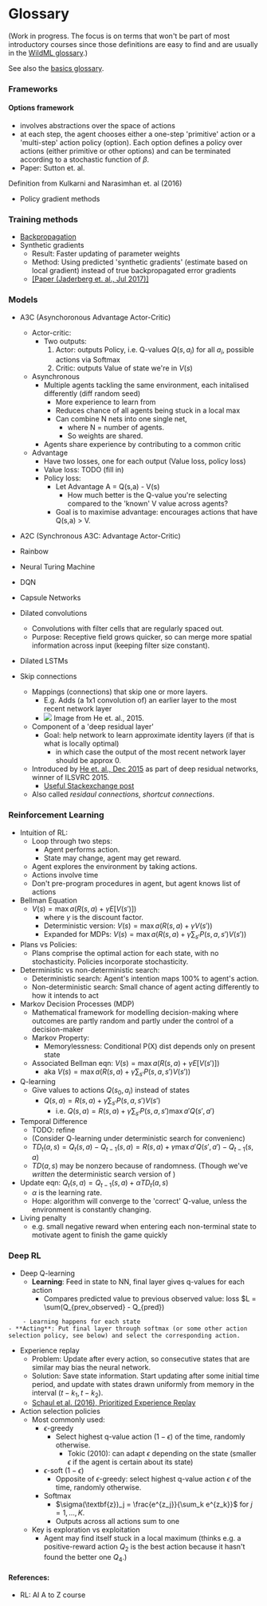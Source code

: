 # Glossary

(Work in progress. The focus is on terms that won't be part of most introductory courses since those definitions are easy to find and are usually in the [WildML glossary](http://www.wildml.com/deep-learning-glossary/).)

See also the [basics glossary](basics-glossary.md).

### Frameworks


#### Options framework
- involves abstractions over the space of actions
- at each step, the agent chooses either a one-step 'primitive' action or a 'multi-step' action policy (option). Each option defines a policy over actions (either primitive or other options) and can be terminated according to a stochastic function of $\beta$.
- Paper: Sutton et. al.

Definition from Kulkarni and Narasimhan et. al (2016) 

- Policy gradient methods

### Training methods

- [Backpropagation](basics-glossary.md)
- Synthetic gradients
	- Result: Faster updating of parameter weights
	- Method: Using predicted 'synthetic gradients' (estimate based on local gradient) instead of true backpropagated error gradients
	- [[Paper (Jaderberg et. al., Jul 2017)]](https://arxiv.org/pdf/1608.05343.pdf)

### Models

- A3C (Asynchoronous Advantage Actor-Critic)
	- Actor-critic: 
		- Two outputs: 
			1. Actor: outputs Policy, i.e. Q-values $Q(s,a_i)$ for all $a_i$, possible actions via Softmax
			2. Critic: outputs Value of state we're in $V(s)$
	- Asynchronous
		- Multiple agents tackling the same environment, each initalised differently (diff random seed)
			- More experience to learn from
			- Reduces chance of all agents being stuck in a local max
			- Can combine N nets into one single net,
				- where N = number of agents. 
				- So weights are shared.
		- Agents share experience by contributing to a common critic
	- Advantage
		- Have two losses, one for each output (Value loss, policy loss)
		- Value loss: TODO (fill in)
		- Policy loss: 
			- Let Advantage A = Q(s,a) - V(s)
				- How much better is the Q-value you're selecting compared to the 'known' V value across agents?
			- Goal is to maximise advantage: encourages actions that have Q(s,a) > V.

- A2C (Synchronous A3C: Advantage Actor-Critic)
- Rainbow
- Neural Turing Machine
- DQN
- Capsule Networks
- Dilated convolutions
	- Convolutions with filter cells that are regularly spaced out.
	- Purpose: Receptive field grows quicker, so can merge more spatial information across input (keeping filter size constant).
- Dilated LSTMs
- Skip connections
	- Mappings (connections) that skip one or more layers.
		- E.g. Adds (a 1x1 convolution of) an earlier layer to the most recent network layer
		- ![](images/skip-connections.png)
			Image from He et. al., 2015.
	- Component of a 'deep residual layer'
	    - Goal: help network to learn approximate identity layers (if that is what is locally optimal)
	    	- in which case the output of the most recent network layer should be approx 0.
	- Introduced by [He et. al., Dec 2015](https://arxiv.org/pdf/1512.03385.pdf) as part of deep residual networks, winner of ILSVRC 2015.
		- [Useful Stackexchange post](https://stats.stackexchange.com/questions/56950/neural-network-with-skip-layer-connections)
	- Also called *residaul connections*, *shortcut connections*.

### Reinforcement Learning
- Intuition of RL: 
	- Loop through two steps:
		- Agent performs action. 
		- State may change, agent may get reward.
	- Agent explores the environment by taking actions.
	- Actions involve time
	- Don't pre-program procedures in agent, but agent knows list of actions
- Bellman Equation
	- $V(s) = \max{a}(R(s,a)+\gamma E[V(s')])$
		- where $\gamma$ is the discount factor.
		- Deterministic version: $V(s) = \max{a}(R(s,a)+\gamma V(s'))$
		- Expanded for MDPs: $V(s) = \max{a}(R(s,a)+\gamma \sum_{s'} P(s,a,s')V(s'))$
- Plans vs Policies: 
	- Plans comprise the optimal action for each state, with no stochasticity. Policies incorporate stochasticity.
- Deterministic vs non-deterministic search:
	- Deterministic search: Agent's intention maps 100% to agent's action.
	- Non-deterministic search: Small chance of agent acting differently to how it intends to act
- Markov Decision Processes (MDP)
	- Mathematical framework for modelling decision-making where outcomes are partly random and partly under the control of a decision-maker
	- Markov Property: 
		- Memorylessness: Conditional P(X) dist depends only on present state
	- Associated Bellman eqn: $V(s) = \max{a}(R(s,a)+\gamma E[V(s')])$
		- aka $V(s) = \max{a}(R(s,a)+\gamma \sum_{s'} P(s,a,s')V(s'))$
- Q-learning
	- Give values to actions $Q(s_0,a_i)$ instead of states
		- $Q(s,a) = R(s,a)+\gamma \sum_{s'} P(s,a,s')V(s')$
			- i.e. $Q(s,a) = R(s,a)+\gamma \sum_{s'} P(s,a,s')\max{a'}Q(s',a')$
- Temporal Difference
	- TODO: refine
	- (Consider Q-learning under deterministic search for convenienc)
	- $TD_t(a,s) = Q_t(s,a) - Q_{t-1}(s,a) = R(s,a)+\gamma\max{a'}Q(s',a') - Q_{t-1}(s,a)$
	- $TD(a,s)$ may be nonzero because of randomness. (Though we've *written* the deterministic search version of )
- Update eqn: $Q_t(s,a) = Q_{t-1}(s,a) + \alpha TD_t(a,s)$
	- $\alpha$ is the learning rate.
	- Hope: algorithm will converge to the 'correct' Q-value, unless the environment is constantly changing.
- Living penalty
    - e.g. small negative reward when entering each non-terminal state to motivate agent to finish the game quickly

### Deep RL
- Deep Q-learning
	- **Learning**: Feed in state to NN, final layer gives q-values for each action
		- Compares predicted value to previous observed value: loss $L = \sum(Q_{prev_observed} - Q_{pred})
<!--			- TODO: but what if you haven't seen this state before?
			- TODO: What if you've seen it multiple times?
-->
		- Learning happens for each state
	- **Acting**: Put final layer through softmax (or some other action selection policy, see below) and select the corresponding action.
- Experience replay
	- Problem: Update after every action, so consecutive states that are similar may bias the neural network.
	- Solution: Save state information. Start updating after some initial time period, and update with states drawn uniformly from memory in the interval $(t-k_1, t-k_2)$.
	- [Schaul et al. (2016), Prioritized Experience Replay](#)
- Action selection policies
	- Most commonly used:
		- $\epsilon$-greedy
			- Select highest q-value action $(1-\epsilon)$ of the time, randomly otherwise.
				- Tokic (2010): can adapt $\epsilon$ depending on the state (smaller $\epsilon$ if the agent is certain about its state)
		- $\epsilon$-soft $(1-\epsilon)$
			- Opposite of $\epsilon$-greedy: select highest q-value action $\epsilon$ of the time, randomly otherwise.
		- Softmax
			- $\sigma(\textbf{z})_j = \frac{e^{z_j}}{\sum_k e^{z_k}}$ for $j=1,...,K$.
			- Outputs across all actions sum to one
	- Key is exploration vs exploitation
		- Agent may find itself stuck in a local maximum (thinks e.g. a positive-reward action $Q_2$ is the best action because it hasn't found the better one $Q_4$.)

#### References:
- RL: AI A to Z course